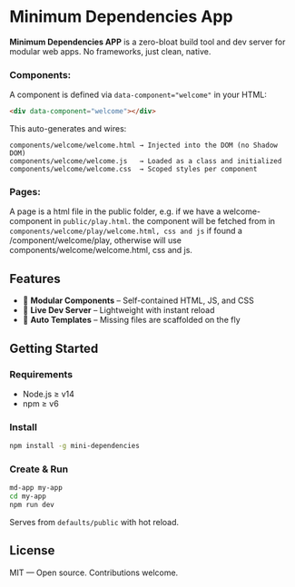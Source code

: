 # Minimum Dependencies App

**Minimum Dependencies APP** is a zero-bloat build tool and dev server for modular web apps. No frameworks, just clean, native.

### Components:
A component is defined via `data-component="welcome"` in your HTML:

```html
<div data-component="welcome"></div>
```

This auto-generates and wires:

```
components/welcome/welcome.html → Injected into the DOM (no Shadow DOM)
components/welcome/welcome.js   → Loaded as a class and initialized
components/welcome/welcome.css  → Scoped styles per component
```

### Pages:
A page is a html file in the public folder, e.g. if we have a welcome-component in `public/play.html`. the component will be fetched from in `components/welcome/play/welcome.html, css and js` if found a /component/welcome/play, otherwise will use components/welcome/welcome.html, css and js.

## Features

- 🔹 **Modular Components** – Self-contained HTML, JS, and CSS
- 🔹 **Live Dev Server** – Lightweight with instant reload
- 🔹 **Auto Templates** – Missing files are scaffolded on the fly

## Getting Started

### Requirements

- Node.js ≥ v14
- npm ≥ v6

### Install

```bash
npm install -g mini-dependencies
```

### Create & Run

```bash
md-app my-app
cd my-app
npm run dev
```

Serves from `defaults/public` with hot reload.

## License

MIT — Open source. Contributions welcome.
